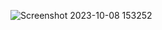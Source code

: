 ![Screenshot 2023-10-08 153252](https://github.com/GectorCh/BakaHide/assets/93502005/4c2d263b-15f8-46de-8856-414dd68eaf82)
